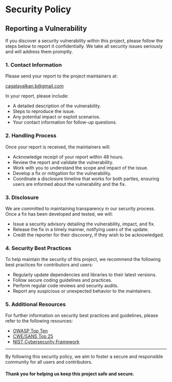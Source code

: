 # Security Policy

## Reporting a Vulnerability

If you discover a security vulnerability within this project, please follow the steps below to report it confidentially. We take all security issues seriously and will address them promptly.

### 1. Contact Information

Please send your report to the project maintainers at:

cagatayalkan.b@gmail.com

In your report, please include:

- A detailed description of the vulnerability.
- Steps to reproduce the issue.
- Any potential impact or exploit scenarios.
- Your contact information for follow-up questions.

### 2. Handling Process

Once your report is received, the maintainers will:

- Acknowledge receipt of your report within 48 hours.
- Review the report and validate the vulnerability.
- Work with you to understand the scope and impact of the issue.
- Develop a fix or mitigation for the vulnerability.
- Coordinate a disclosure timeline that works for both parties, ensuring users are informed about the vulnerability and the fix.

### 3. Disclosure

We are committed to maintaining transparency in our security process. Once a fix has been developed and tested, we will:

- Issue a security advisory detailing the vulnerability, impact, and fix.
- Release the fix in a timely manner, notifying users of the update.
- Credit the reporter for their discovery, if they wish to be acknowledged.

### 4. Security Best Practices

To help maintain the security of this project, we recommend the following best practices for contributors and users:

- Regularly update dependencies and libraries to their latest versions.
- Follow secure coding guidelines and practices.
- Perform regular code reviews and security audits.
- Report any suspicious or unexpected behavior to the maintainers.

### 5. Additional Resources

For further information on security best practices and guidelines, please refer to the following resources:

- [OWASP Top Ten](https://owasp.org/www-project-top-ten/)
- [CWE/SANS Top 25](https://cwe.mitre.org/top25/archive/2020/2020_cwe_top25.html)
- [NIST Cybersecurity Framework](https://www.nist.gov/cyberframework)

---

By following this security policy, we aim to foster a secure and responsible community for all users and contributors. 
#### Thank you for helping us keep this project safe and secure.
